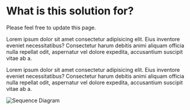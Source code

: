 # What is this solution for?

Please feel free to update this page.

Lorem ipsum dolor sit amet consectetur adipisicing elit. Eius inventore eveniet necessitatibus? Consectetur harum debitis animi aliquam officia nulla repellat odit, aspernatur vel dolore expedita, accusantium suscipit vitae ab a.

Lorem ipsum dolor sit amet consectetur adipisicing elit. Eius inventore eveniet necessitatibus? Consectetur harum debitis animi aliquam officia nulla repellat odit, aspernatur vel dolore expedita, accusantium suscipit vitae ab a.

![Sequence Diagram](../assets/security-context.svg)

<!--
@startuml /../assets/security-context
!include https://raw.githubusercontent.com/plantuml-stdlib/C4-PlantUML/master/C4_Context.puml
!define FONTAWESOME https://raw.githubusercontent.com/tupadr3/plantuml-icon-font-sprites/master/font-awesome-5

LAYOUT_WITH_LEGEND()

Person(employee, "Employee", "CBI employee")
Person_Ext(partner, "Partner ", "CBI Partner")

System(solutionApp, "Solution", "Business unit related solution")

System_Ext(platformApp, "CBI Service Mesh", "Runtime platform")
System_Ext(accessManager, "Access Manager", "Authentication Provider")
System_Ext(directory, "User Pool", "Corporate Directory")
System_Ext(integration, "Intergration layer", "Anypoint platform")
System_Ext(saas, "SaaS", "Shopify, Hubspot, Docusign")
System_Ext(opCommercial, "On Premise", "SAP, Oracle Finance,Salesforce",)


Rel(employee, solutionApp, "Authenticates", "https")
Rel(partner, solutionApp, "Authenticates", "https")

Rel(solutionApp, platformApp, "Delegates Authentication", "")
Rel_R(solutionApp, integration, "Calls to external APIs", "SAML/OpenID token")

Rel(integration, saas, "Call", "SAML/OpenID")
Rel(integration, opCommercial, "Call", "SAML/OpenID")

Rel(accessManager, directory, "Verify the employee/partner subscritption to the corporate directory", "LDAP")

Rel(platformApp, accessManager, "Triggers the authenticatication flow, and adds the valid assertions to the request", "SAML, OpenID")

Rel(opCommercial, accessManager, "Centralized authentication", "")
Rel(saas, accessManager, "Centralized authentication", "")

@enduml
-->